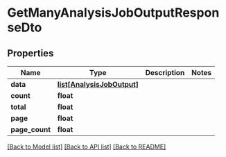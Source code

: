 # GetManyAnalysisJobOutputResponseDto

## Properties
Name | Type | Description | Notes
------------ | ------------- | ------------- | -------------
**data** | [**list[AnalysisJobOutput]**](AnalysisJobOutput.md) |  | 
**count** | **float** |  | 
**total** | **float** |  | 
**page** | **float** |  | 
**page_count** | **float** |  | 

[[Back to Model list]](../README.md#documentation-for-models) [[Back to API list]](../README.md#documentation-for-api-endpoints) [[Back to README]](../README.md)

